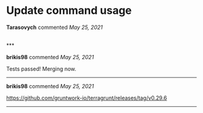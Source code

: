 # Update command usage

**Tarasovych** commented *May 25, 2021*


<br />
***


**brikis98** commented *May 25, 2021*

Tests passed! Merging now.
***

**brikis98** commented *May 25, 2021*

https://github.com/gruntwork-io/terragrunt/releases/tag/v0.29.6
***


